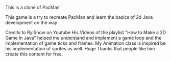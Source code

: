 This is a clone of PacMan

This game is a try to recreate PacMan and learn the basics of 2d Java development on the way


Credits to RyiSnow on Youtube
His Videos of the playlist "How to Make a 2D Game in Java" helped me understand and implement a game loop and the implementation of game ticks and frames. My Animation class is inspired be his implementation of sprites as well.
Huge Thanks that people like him create this content for free.